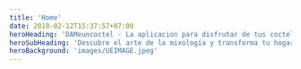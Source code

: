```yaml
---
title: 'Home'
date: 2018-02-12T15:37:57+07:00
heroHeading: 'DAMeuncoctel - La aplicacion para disfrutar de tus cocteles favoritos'
heroSubHeading: 'Descubre el arte de la mixología y transforma tu hogar en el bar más sofisticado de la ciudad.'
heroBackground: 'images/UEIMAGE.jpeg'
---
```

